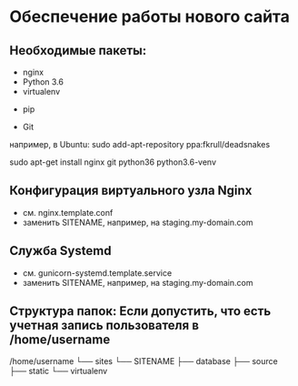 Обеспечение работы нового сайта
================================
## Необходимые пакеты: 
* nginx 
* Python 3.6 
* virtualenv 
+ pip 
* Git

например, в Ubuntu: 
sudo add-apt-repository ppa:fkrull/deadsnakes

sudo apt-get install nginx git python36 python3.6-venv 

## Конфигурация виртуального узла Nginx 
* см. nginx.template.conf
* заменить SITENAME, например, на staging.my-domain.com 

## Служба Systemd 
* см. gunicorn-systemd.template.service 
* заменить SITENAME, например, на staging.my-domain.com 

## Структура папок: Если допустить, что есть учетная запись пользователя в /home/username

/home/username
└── sites
    └── SITENAME
    ├── database
    ├── source
    ├── static
    └── virtualenv 


